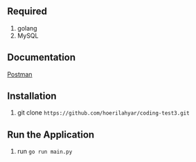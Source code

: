 ## **Required**

1. golang
2. MySQL

## **Documentation**
[Postman](https://www.postman.com/warped-meteor-617085/workspace/transvision/collection/25344978-dbf91800-5eed-41c4-951e-a9df8d55c078?action=share&creator=25344978)

## **Installation**

1. git clone `https://github.com/hoerilahyar/coding-test3.git`


## **Run the Application**

1. run `go run main.py`
  